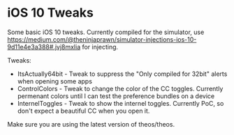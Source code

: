 # iOS 10 Tweaks
Some basic iOS 10 tweaks. Currently compiled for the simulator, use https://medium.com/@theninjaprawn/simulator-injections-ios-10-9d11e4e3a388#.jvj8mxlia for injecting.

Tweaks:
- ItsActually64bit - Tweak to suppress the "Only compiled for 32bit" alerts when opening some apps
- ControlColors - Tweak to change the color of the CC toggles. Currently permenant colors until I can test the preference bundles on a device
- InternelToggles - Tweak to show the internel toggles. Currently PoC, so don't expect a beautiful CC when you open it.

Make sure you are using the latest version of theos/theos.
